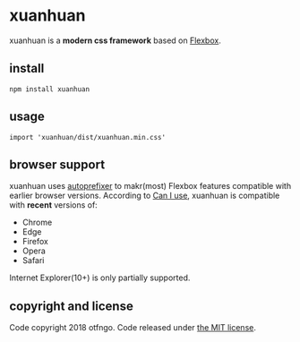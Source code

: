 # xuanhuan

xuanhuan is a **modern css framework** based on [Flexbox](https://developer.mozilla.org/en-US/docs/Web/CSS/CSS_Flexible_Box_Layout/Using_CSS_flexible_boxes).

## install

```
npm install xuanhuan
```

## usage

```
import 'xuanhuan/dist/xuanhuan.min.css'
```

## browser support

xuanhuan uses [autoprefixer](https://github.com/postcss/autoprefixer) to makr(most) Flexbox features compatible with earlier browser versions. According to [Can I use](https://caniuse.com/#feat=flexbox), xuanhuan is compatible with **recent** versions of:

- Chrome
- Edge
- Firefox
- Opera
- Safari

Internet Explorer(10+) is only partially supported.

## copyright and license

Code copyright 2018 otfngo. Code released under [the MIT license](https://github.com/otfngo/xuanhuan/blob/master/LICENSE).
